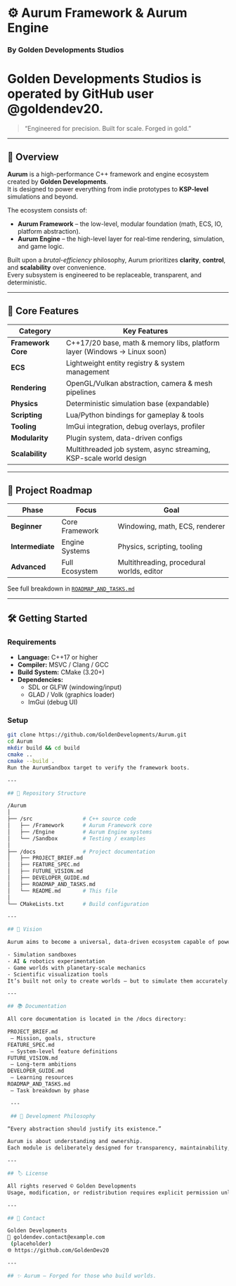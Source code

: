 ﻿# ⚙️ Aurum Framework & Aurum Engine
### By Golden Developments Studios
# Golden Developments Studios is operated by GitHub user @goldendev20.


> “Engineered for precision. Built for scale. Forged in gold.”

---

## 🧭 Overview

**Aurum** is a high-performance C++ framework and engine ecosystem created by **Golden Developments**.  
It is designed to power everything from indie prototypes to **KSP-level** simulations and beyond.

The ecosystem consists of:

- **Aurum Framework** – the low-level, modular foundation (math, ECS, IO, platform abstraction).
- **Aurum Engine** – the high-level layer for real-time rendering, simulation, and game logic.

Built upon a *brutal-efficiency* philosophy, Aurum prioritizes **clarity**, **control**, and **scalability** over convenience.  
Every subsystem is engineered to be replaceable, transparent, and deterministic.

---

## 🧱 Core Features

| Category | Key Features |
|-----------|---------------|
| **Framework Core** | C++17/20 base, math & memory libs, platform layer (Windows → Linux soon) |
| **ECS** | Lightweight entity registry & system management |
| **Rendering** | OpenGL/Vulkan abstraction, camera & mesh pipelines |
| **Physics** | Deterministic simulation base (expandable) |
| **Scripting** | Lua/Python bindings for gameplay & tools |
| **Tooling** | ImGui integration, debug overlays, profiler |
| **Modularity** | Plugin system, data-driven configs |
| **Scalability** | Multithreaded job system, async streaming, KSP-scale world design |

---

## 🧭 Project Roadmap

| Phase | Focus | Goal |
|-------|--------|------|
| **Beginner** | Core Framework | Windowing, math, ECS, renderer |
| **Intermediate** | Engine Systems | Physics, scripting, tooling |
| **Advanced** | Full Ecosystem | Multithreading, procedural worlds, editor |

See full breakdown in [`ROADMAP_AND_TASKS.md`](./ROADMAP_AND_TASKS.md)

---

## 🛠️ Getting Started

### Requirements
- **Language:** C++17 or higher  
- **Compiler:** MSVC / Clang / GCC  
- **Build System:** CMake (3.20+)  
- **Dependencies:**  
  - SDL or GLFW (windowing/input)  
  - GLAD / Volk (graphics loader)  
  - ImGui (debug UI)

### Setup
```bash
git clone https://github.com/GoldenDevelopments/Aurum.git
cd Aurum
mkdir build && cd build
cmake ..
cmake --build .
Run the AurumSandbox target to verify the framework boots.

---

## 🧩 Repository Structure

/Aurum
│
├── /src                # C++ source code
│   ├── /Framework      # Aurum Framework core
│   ├── /Engine         # Aurum Engine systems
│   └── /Sandbox        # Testing / examples
│
├── /docs               # Project documentation
│   ├── PROJECT_BRIEF.md
│   ├── FEATURE_SPEC.md
│   ├── FUTURE_VISION.md
│   ├── DEVELOPER_GUIDE.md
│   ├── ROADMAP_AND_TASKS.md
│   └── README.md       # This file
│
└── CMakeLists.txt      # Build configuration

---

## 🌌 Vision

Aurum aims to become a universal, data-driven ecosystem capable of powering:

- Simulation sandboxes
- AI & robotics experimentation
- Game worlds with planetary-scale mechanics
- Scientific visualization tools
It’s built not only to create worlds — but to simulate them accurately.

---

## 📚 Documentation

All core documentation is located in the /docs directory:

PROJECT_BRIEF.md
 – Mission, goals, structure
FEATURE_SPEC.md
 – System-level feature definitions
FUTURE_VISION.md
 – Long-term ambitions
DEVELOPER_GUIDE.md
 – Learning resources
ROADMAP_AND_TASKS.md
 – Task breakdown by phase

 ---

 ## 🧠 Development Philosophy

“Every abstraction should justify its existence.”

Aurum is about understanding and ownership.
Each module is deliberately designed for transparency, maintainability, and extendability — even under extreme simulation loads.

---

## 🏷️ License

All rights reserved © Golden Developments
Usage, modification, or redistribution requires explicit permission unless otherwise stated per project.

---

## 🤝 Contact

Golden Developments
📧 goldendev.contact@example.com
 (placeholder)
🌐 https://github.com/GoldenDev20

---

## ✨ Aurum – Forged for those who build worlds.